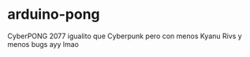 # arduino-pong

CyberPONG 2077
igualito que Cyberpunk pero con menos Kyanu Rivs y menos bugs ayy lmao
